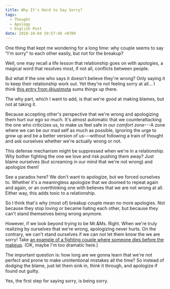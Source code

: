 ```yaml
---
title: Why It's Hard to Say Sorry?
tags:
  - Thought
  - Apology
  - English Post
date: 2018-10-04 19:57:48 +0700
---
```


One thing that kept me wondering for a long time: why couple seems to say "I'm sorry" to each other easily, but not for the breakup?

Well, one may recall a life lesson that relationship goes on with apologies, a magical word that resolves most, if not all, conflicts between people.

But what if the one who says it doesn't believe they're wrong? Only saying it to keep their relationship work out. Yet they're not feeling sorry at all... I think [this entry from @justmota][@justmota dont apologise] sums things up there.

The why part, which I want to add, is that we're good at making blames, but not at taking it.

Because accepting other's perspective that we're wrong and apologizing them hurt our ego so much. It's almost automatic that we counterattacking the one who criticizes us, to make us feel safe in our *comfort zone*---A zone where we can be our mad self as much as possible, ignoring the urge to grow up and be a better version of us---without following a train of thought and ask ourselves whether we're actually wrong or not.

This defense mechanism might be suppressed when we're in a relationship. Why bother fighting the one we love and risk pushing them away? Just blame ourselves (but screaming in our mind that we're not wrong) and apologize them!

See a paradox here? We don't want to apologize, but we forced ourselves to. Whether it's a meaningless apologize that we doomed to repeat again and again, or an overthinking one with believes that we are not wrong at all. Either way, this adds toxic to a relationship.

So I think that's why (most of) breakup couple mean no more apologies. Not because they stop loving or became hating each other, but because they can't stand themselves being wrong anymore.

However, if we look beyond trying to be Mr.&Ms. Right. When we're truly realizing by ourselves that we're wrong, apologizing never hurts. On the contrary, we can't stand ourselves if we can *not* let them know the we are sorry! Take [an example of a fighting couple where someone dies before the makeup][room39 if only]. (OK, maybe I'm too dramatic here.)

The important question is: how long are we gonna learn that we're not perfect and prone to make unintentional mistakes all the time? So instead of dodging the blame, just let them sink in, think it through, and apologize if found out guilty.

Yes, the first step for saying sorry, is being sorry.


[@justmota dont apologise]: //medium.com/@justmota/don-t-apologise-if-you-think-you-re-right-17ad4aea5c4f
[room39 if only]: //youtu.be/vuO7HNE_-qg
